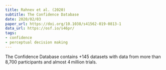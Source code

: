 ```yaml
---
title: Rahnev et al. (2020)
subtitle: The Confidence Database
date: 2020/02/03
paper_url: https://doi.org/10.1038/s41562-019-0813-1
data_url: https://osf.io/s46pr/
tags:
- confidence
- perceptual decision making
---
```

The Confidence Database contains +145 datasets with data from more than 8,700 participants and almost 4 million trials.

